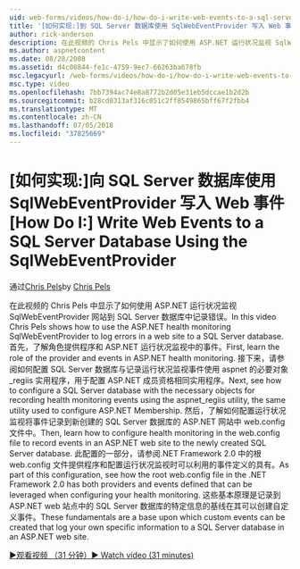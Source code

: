 ```yaml
---
uid: web-forms/videos/how-do-i/how-do-i-write-web-events-to-a-sql-server-database-using-the-sqlwebeventprovider
title: '[如何实现:]到 SQL Server 数据库使用 SqlWebEventProvider 写入 Web 事件 |Microsoft Docs'
author: rick-anderson
description: 在此视频的 Chris Pels 中显示了如何使用 ASP.NET 运行状况监视 SqlWebEventProvider 网站到 SQL Server 数据库中记录错误。 首先，清除...
ms.author: aspnetcontent
ms.date: 08/28/2008
ms.assetid: d4c08844-fe1c-4759-9ec7-66263ba678fb
msc.legacyurl: /web-forms/videos/how-do-i/how-do-i-write-web-events-to-a-sql-server-database-using-the-sqlwebeventprovider
msc.type: video
ms.openlocfilehash: 7bb7394ac74e8a8772b2d05e31eb5dccae1b2d2b
ms.sourcegitcommit: b28cd0313af316c051c2ff8549865bff67f2fbb4
ms.translationtype: MT
ms.contentlocale: zh-CN
ms.lasthandoff: 07/05/2018
ms.locfileid: "37825669"
---
```

<a name="how-do-i-write-web-events-to-a-sql-server-database-using-the-sqlwebeventprovider"></a><span data-ttu-id="8ead2-104">[如何实现:]向 SQL Server 数据库使用 SqlWebEventProvider 写入 Web 事件</span><span class="sxs-lookup"><span data-stu-id="8ead2-104">[How Do I:] Write Web Events to a SQL Server Database Using the SqlWebEventProvider</span></span>
====================
<span data-ttu-id="8ead2-105">通过[Chris Pels](https://twitter.com/chrispels)</span><span class="sxs-lookup"><span data-stu-id="8ead2-105">by [Chris Pels](https://twitter.com/chrispels)</span></span>

<span data-ttu-id="8ead2-106">在此视频的 Chris Pels 中显示了如何使用 ASP.NET 运行状况监视 SqlWebEventProvider 网站到 SQL Server 数据库中记录错误。</span><span class="sxs-lookup"><span data-stu-id="8ead2-106">In this video Chris Pels shows how to use the ASP.NET health monitoring SqlWebEventProvider to log errors in a web site to a SQL Server database.</span></span> <span data-ttu-id="8ead2-107">首先，了解角色提供程序和 ASP.NET 运行状况监视中的事件。</span><span class="sxs-lookup"><span data-stu-id="8ead2-107">First, learn the role of the provider and events in ASP.NET health monitoring.</span></span> <span data-ttu-id="8ead2-108">接下来，请参阅如何配置 SQL Server 数据库与记录运行状况监视事件使用 aspnet 的必要对象\_regiis 实用程序，用于配置 ASP.NET 成员资格相同实用程序。</span><span class="sxs-lookup"><span data-stu-id="8ead2-108">Next, see how to configure a SQL Server database with the necessary objects for recording health monitoring events using the aspnet\_regiis utility, the same utility used to configure ASP.NET Membership.</span></span> <span data-ttu-id="8ead2-109">然后，了解如何配置运行状况监视将事件记录到新创建的 SQL Server 数据库的 ASP.NET 网站中 web.config 文件中。</span><span class="sxs-lookup"><span data-stu-id="8ead2-109">Then, learn how to configure health monitoring in the web.config file to record events in an ASP.NET web site to the newly created SQL Server database.</span></span> <span data-ttu-id="8ead2-110">此配置的一部分，请参阅.NET Framework 2.0 中的根 web.config 文件提供程序和配置运行状况监视时可以利用的事件定义的具有。</span><span class="sxs-lookup"><span data-stu-id="8ead2-110">As part of this configuration, see how the root web.config file in the .NET Framework 2.0 has both providers and events defined that can be leveraged when configuring your health monitoring.</span></span> <span data-ttu-id="8ead2-111">这些基本原理是记录到 ASP.NET web 站点中的 SQL Server 数据库的特定信息的基线在其可以创建自定义事件。</span><span class="sxs-lookup"><span data-stu-id="8ead2-111">These fundamentals are a base upon which custom events can be created that log your own specific information to a SQL Server database in an ASP.NET web site.</span></span>

[<span data-ttu-id="8ead2-112">&#9654;观看视频 （31 分钟）</span><span class="sxs-lookup"><span data-stu-id="8ead2-112">&#9654; Watch video (31 minutes)</span></span>](https://channel9.msdn.com/Blogs/ASP-NET-Site-Videos/how-do-i-write-web-events-to-a-sql-server-database-using-the-sqlwebeventprovider)
